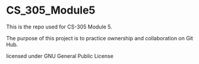 # CS_305_Module5
This is the repo used for CS-305 Module 5.

The purpose of this project is to practice ownership and collaboration on Git Hub.

licensed under GNU General Public License
